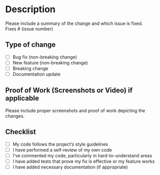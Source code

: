# Description

Please include a summary of the change and which issue is fixed.  
Fixes # (issue number)

## Type of change

- [ ] Bug fix (non-breaking change)
- [ ] New feature (non-breaking change)
- [ ] Breaking change
- [ ] Documentation update

## Proof of Work (Screenshots or Video) if applicable

Please include proper screenshots and proof of work depicting the changes. 

## Checklist

- [ ] My code follows the project’s style guidelines
- [ ] I have performed a self-review of my own code
- [ ] I’ve commented my code, particularly in hard-to-understand areas
- [ ] I have added tests that prove my fix is effective or my feature works
- [ ] I have added necessary documentation (if appropriate)
